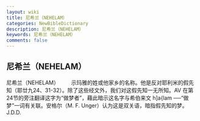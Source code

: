 ```yaml
---
layout: wiki
title: 尼希兰（NEHELAM）
categories: NewBibleDictionary
description: 尼希兰（NEHELAM）
keywords: 尼希兰（NEHELAM）
comments: false
---
```


## 尼希兰（NEHELAM）



尼希兰（NEHELAM）
　　示玛雅的姓或他家乡的名称。他是反对耶利米的假先知（耶廿九24、31-32）。除了这些经文外，我们对这假先知一无所知。AV 在第24节的旁注翻译这字为“做梦者”，藉此暗示这名字与希伯来文 h]a{lam ──“做梦”一词有关联。安格尔（M. F. Unger）认为这是双关语，暗指假先知的梦。
J.D.D.




